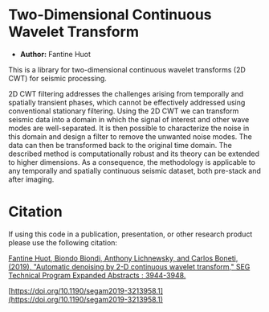 # Two-Dimensional Continuous Wavelet Transform

- **Author:** Fantine Huot

This is a library for two-dimensional continuous wavelet transforms (2D CWT) for seismic processing.

2D CWT filtering addresses the challenges arising from temporally and spatially transient phases,
which cannot be effectively addressed using conventional stationary filtering. 
Using the 2D CWT we can transform seismic data into a domain in which the signal of interest and other wave modes are well-separated.
It is then possible to characterize the noise in this domain and design a filter to remove the unwanted noise modes.
The data can then be transformed back to the original time domain. 
The described method is computationally robust and its theory can be extended to higher dimensions.
As a consequence, the methodology is applicable to any temporally and spatially continuous seismic dataset, both pre-stack and after imaging.  

# Citation 

If using this code in a publication, presentation, or other research product please use the following citation:

[Fantine Huot, Biondo Biondi, Anthony Lichnewsky, and Carlos Boneti, (2019), "Automatic denoising by 2-D continuous wavelet transform," SEG Technical Program Expanded Abstracts : 3944-3948.](https://library.seg.org/doi/abs/10.1190/segam2019-3213958.1)

[https://doi.org/10.1190/segam2019-3213958.1](https://doi.org/10.1190/segam2019-3213958.1)
